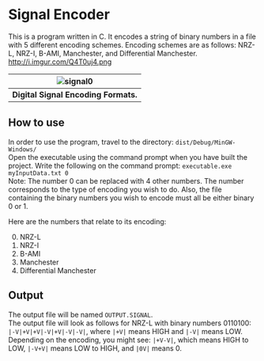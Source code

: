# Signal Encoder 
This is a program written in C. It encodes a string of binary numbers in a file with 5 different encoding schemes.
Encoding schemes are as follows: NRZ-L, NRZ-I, B-AMI, Manchester, and Differential Manchester. http://i.imgur.com/Q4T0uj4.png

| ![signal0](http://i.imgur.com/Q4T0uj4.png) 
| --- |
| **Digital Signal Encoding Formats.** |

## How to use 
In order to use the program, travel to the directory: `dist/Debug/MinGW-Windows/`  
Open the executable using the command prompt when you have built the project. 
Write the following on the command prompt: `executable.exe myInputData.txt 0`  
Note: The number 0 can be replaced with 4 other numbers. The number corresponds to the type of encoding you wish to do.
Also, the file containing the binary numbers you wish to encode must all be either binary 0 or 1.

Here are the numbers that relate to its encoding: 

0. NRZ-L
1. NRZ-I
2. B-AMI
3. Manchester
4. Differential Manchester

## Output
The output file will be named `OUTPUT.SIGNAL`.   
The output file will look as follows for NRZ-L with binary numbers 0110100: `|-V|+V|+V|-V|+V|-V|-V|`, where `|+V|` means HIGH and `|-V|` means LOW.  
Depending on the encoding, you might see: `|+V-V|`, which means HIGH to LOW, `|-V+V|` means LOW to HIGH, and `|0V|` means 0.
